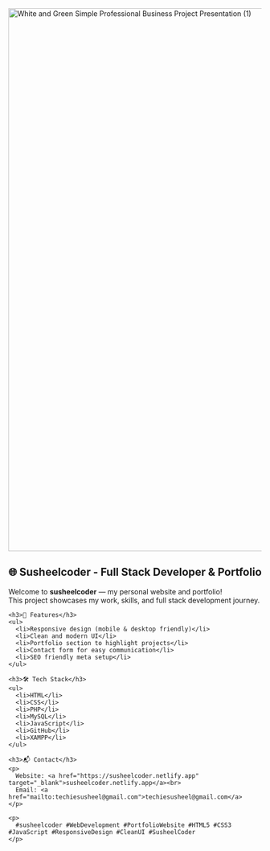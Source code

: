 


<!DOCTYPE html>
<html lang="en">
<head>
  <!-- ✅ Basic Meta Tags -->
  <meta charset="UTF-8">
  <meta name="viewport" content="width=device-width, initial-scale=1.0">
  <title>Susheelcoder - Full Stack Developer & Portfolio</title>
  <meta name="description" content="Welcome to Susheelcoder - My personal website & portfolio showcasing my full stack development journey, projects, and skills.">
  <meta name="keywords" content="susheelcoder, Susheel Coder, Full Stack Developer, Portfolio Website, HTML, CSS, JavaScript, PHP, MySQL, Web Development, Responsive Design, Clean UI">
  <meta name="author" content="Susheelcoder">

  <!-- ✅ Open Graph (For Social Media like Facebook, LinkedIn) -->
  <meta property="og:title" content="Susheelcoder - Full Stack Developer & Portfolio">
  <meta property="og:description" content="Explore my projects, skills, and full stack development journey. Clean UI, responsive design, and modern web development.">
  <meta property="og:image" content="https://github.com/user-attachments/assets/058c385e-df26-48d5-905b-96e39b54d380">
  <meta property="og:url" content="https://susheelcoder.netlify.app/">
  <meta property="og:type" content="website">

  <!-- ✅ Twitter Card (For Twitter/X Sharing) -->
  <meta name="twitter:card" content="summary_large_image">
  <meta name="twitter:title" content="Susheelcoder - Full Stack Developer & Portfolio">
  <meta name="twitter:description" content="Welcome to my personal website & portfolio. Showcasing projects, skills, and full stack development journey.">
  <meta name="twitter:image" content="https://github.com/user-attachments/assets/058c385e-df26-48d5-905b-96e39b54d380">

  <!-- ✅ Canonical URL -->
  <link rel="canonical" href="https://susheelcoder.netlify.app/">

  <!-- ✅ Favicon -->
  <link rel="icon" type="image/png" href="favicon.png">

  <!-- 🎨 CSS -->
  <link rel="stylesheet" href="style.css">

  <!-- ⚡ JavaScript -->
  <script src="script.js" defer></script>
</head>
<body>
  <!-- 👇 Portfolio Preview Image -->
<a href="https://susheelcoder.netlify.app/"> <img width="1920" height="1080" alt="White and Green Simple  Professional Business Project Presentation (1)" src="https://github.com/user-attachments/assets/058c385e-df26-48d5-905b-96e39b54d380" /> </a>

  <!-- 👇 Portfolio Info -->
  <main>
    <h2>🌐 Susheelcoder - Full Stack Developer & Portfolio</h2>
    <p>
      Welcome to <strong>susheelcoder</strong> — my personal website and portfolio!<br>
      This project showcases my work, skills, and full stack development journey.
    </p>

    <h3>🚀 Features</h3>
    <ul>
      <li>Responsive design (mobile & desktop friendly)</li>
      <li>Clean and modern UI</li>
      <li>Portfolio section to highlight projects</li>
      <li>Contact form for easy communication</li>
      <li>SEO friendly meta setup</li>
    </ul>

    <h3>🛠️ Tech Stack</h3>
    <ul>
      <li>HTML</li>
      <li>CSS</li>
      <li>PHP</li>
      <li>MySQL</li>
      <li>JavaScript</li>
      <li>GitHub</li>
      <li>XAMPP</li>
    </ul>

    <h3>📬 Contact</h3>
    <p>
      Website: <a href="https://susheelcoder.netlify.app" target="_blank">susheelcoder.netlify.app</a><br>
      Email: <a href="mailto:techiesusheel@gmail.com">techiesusheel@gmail.com</a>
    </p>

    <p>
      #susheelcoder #WebDevelopment #PortfolioWebsite #HTML5 #CSS3 #JavaScript #ResponsiveDesign #CleanUI #SusheelCoder
    </p>
  </main>
</body>
</html>
